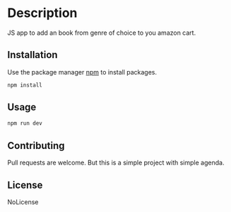 # Description

JS app to add an book from genre of choice to you amazon cart.

## Installation

Use the package manager [npm](https://www.npmjs.com/) to install packages.

```bash
npm install
```

## Usage

```bash
npm run dev
```

## Contributing
Pull requests are welcome. But this is a simple project with simple agenda.


## License
NoLicense